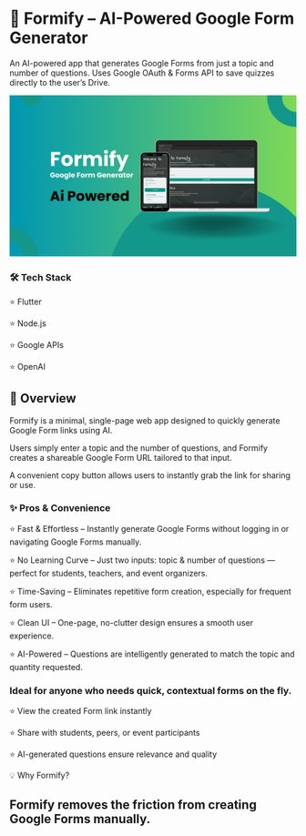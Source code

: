 # 🤖 Formify – AI-Powered Google Form Generator

An AI-powered app that generates Google Forms from just a topic and number of questions. Uses Google OAuth & Forms API to save quizzes directly to the user’s Drive.

<img src="https://github.com/narza05/Formify/blob/main/assets/cover_3.png" width="1000" alt="Dashboard Screenshot" />

### 🛠️ Tech Stack

⭐ Flutter

⭐ Node.js

⭐ Google APIs

⭐ OpenAI

## 📖 Overview

Formify is a minimal, single-page web app designed to quickly generate Google Form links using AI.

Users simply enter a topic and the number of questions, and Formify creates a shareable Google Form URL tailored to that input.

A convenient copy button allows users to instantly grab the link for sharing or use.

### ✨ Pros & Convenience

⭐ Fast & Effortless – Instantly generate Google Forms without logging in or navigating Google Forms manually.

⭐ No Learning Curve – Just two inputs: topic & number of questions — perfect for students, teachers, and event organizers.

⭐ Time-Saving – Eliminates repetitive form creation, especially for frequent form users.

⭐ Clean UI – One-page, no-clutter design ensures a smooth user experience.

⭐ AI-Powered – Questions are intelligently generated to match the topic and quantity requested.

### Ideal for anyone who needs quick, contextual forms on the fly.
⭐ View the created Form link instantly

⭐ Share with students, peers, or event participants

⭐ AI-generated questions ensure relevance and quality

💡 Why Formify?

## Formify removes the friction from creating Google Forms manually.
